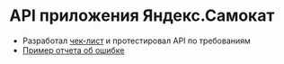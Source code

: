 # API приложения Яндекс.Самокат
- Разработал [чек-лист](https://drive.google.com/file/d/1RKUETGVXEocAQoRXyrm1kTE2YC8xKlgF/view?usp=drive_link) и протестировал API по требованиям
- [Пример отчета об ошибке](https://drive.google.com/file/d/1d6y4IMKgx1-bhrgkmzOuzbuATuz65hlf/view?usp=drive_link)
